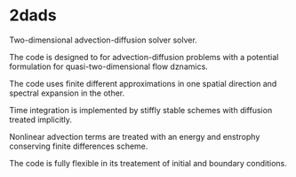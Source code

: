 # 2dads
Two-dimensional advection-diffusion solver solver.

The code is designed to for advection-diffusion problems with a potential formulation for quasi-two-dimensional flow dznamics.

The code uses finite different approximations in one spatial direction and spectral expansion in the other.

Time integration is implemented by stiffly stable schemes with diffusion treated implicitly.

Nonlinear advection terms are treated with an energy and enstrophy conserving finite differences scheme.

The code is fully flexible in its treatement of initial and boundary conditions.
